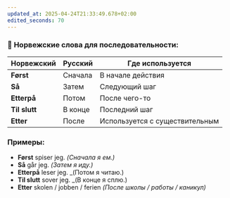 ```yaml
---
updated_at: 2025-04-24T21:33:49.678+02:00
edited_seconds: 70
---
```

### 📌 **Норвежские слова для последовательности:**

| Норвежский    | Русский | Где используется               |
| ------------- | ------- | ------------------------------ |
| **Først**     | Сначала | В начале действия              |
| **Så**        | Затем   | Следующий шаг                  |
| **Etterpå**   | Потом   | После чего-то                  |
| **Til slutt** | В конце | Последний шаг                  |
| **Etter**     | После   | Используется с существительным |

### Примеры:
- **Først** spiser jeg. _(Сначала я ем.)_    
- **Så** går jeg. _(Затем я иду.)_    
- **Etterpå** leser jeg. _(Потом я читаю.)    
- **Til slutt** sover jeg. _(В конце я сплю.)    
- **Etter** skolen / jobben / ferien _(После школы / работы / каникул)_
